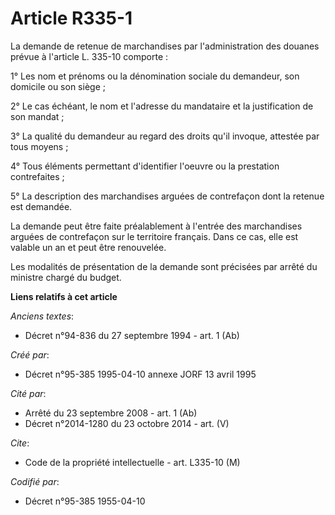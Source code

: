 # Article R335-1

La demande de retenue de marchandises par l'administration des douanes prévue à l'article L. 335-10 comporte :

1° Les nom et prénoms ou la dénomination sociale du demandeur, son domicile ou son siège ;

2° Le cas échéant, le nom et l'adresse du mandataire et la justification de son mandat ;

3° La qualité du demandeur au regard des droits qu'il invoque, attestée par tous moyens ;

4° Tous éléments permettant d'identifier l'oeuvre ou la prestation contrefaites ;

5° La description des marchandises arguées de contrefaçon dont la retenue est demandée.

La demande peut être faite préalablement à l'entrée des marchandises arguées de contrefaçon sur le territoire français. Dans
ce cas, elle est valable un an et peut être renouvelée.

Les modalités de présentation de la demande sont précisées par arrêté du ministre chargé du budget.

**Liens relatifs à cet article**

_Anciens textes_:

  - Décret n°94-836 du 27 septembre 1994 - art. 1 (Ab)

_Créé par_:

  - Décret n°95-385 1995-04-10 annexe JORF 13 avril 1995

_Cité par_:

  - Arrêté du 23 septembre 2008 - art. 1 (Ab)
  - Décret n°2014-1280 du 23 octobre 2014 - art. (V)

_Cite_:

  - Code de la propriété intellectuelle - art. L335-10 (M)

_Codifié par_:

  - Décret n°95-385 1955-04-10
